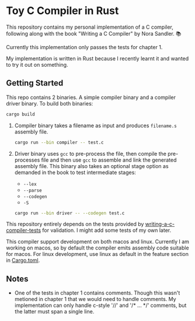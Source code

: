 # Toy C Compiler in Rust #

This repository contains my personal implementation of a C compiler, following along with the book "Writing a C Compiler" by Nora Sandler. 📚

Currently this implementation only passes the tests for chapter 1.

My implementation is written in Rust because I recently learnt it and wanted to try it out on something.

## Getting Started ##

This repo contains 2 binaries. A simple compiler binary and a compiler driver binary. To build both binaries:

```sh
cargo build
```

1. Compiler binary takes a filename as input and produces `filename.s` assembly file.

    ```sh
    cargo run --bin compiler -- test.c
    ```

2. Driver binary uses `gcc` to pre-process the file, then compile the pre-processes file and then use `gcc` to assemble and link the generated assembly file. This binary also takes an optional stage option as demanded in the book to test intermediate stages:
    - `--lex`
    - `--parse`
    - `--codegen`
    - `-S`

    ```sh
    cargo run --bin driver -- --codegen test.c
    ```

This repository entirely depends on the tests provided by [writing-a-c-compiler-tests](https://github.com/nlsandler/writing-a-c-compiler-tests/tree/main) for validation. I might add some tests of my own later.

This compiler support development on both macos and linux. Currently I am working on macos, so by default the compiler emits assembly code suitable for macos. For linux development, use linux as default in the feature section in [Cargo.toml](Cargo.toml).

## Notes ##

- One of the tests in chapter 1 contains comments. Though this wasn't metioned in chapter 1 that we would need to handle comments. My implementation can only handle c-style '//' and '/* ... */' comments, but the latter must span a single line.